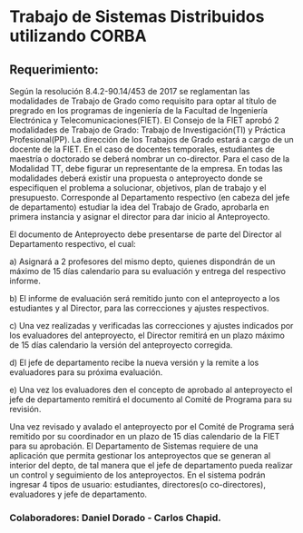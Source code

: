 
# Trabajo de Sistemas Distribuidos utilizando CORBA

## Requerimiento:

Según la resolución 8.4.2-90.14/453 de 2017 se reglamentan las modalidades de Trabajo de Grado
como requisito para optar al título de pregrado en los programas de ingeniería de la Facultad de
Ingeniería Electrónica y Telecomunicaciones(FIET). El Consejo de la FIET aprobó 2 modalidades de
Trabajo de Grado: Trabajo de Investigación(TI) y Práctica Profesional(PP). La dirección de los
Trabajos de Grado estará a cargo de un docente de la FIET. En el caso de docentes temporales,
estudiantes de maestría o doctorado se deberá nombrar un co-director. Para el caso de la Modalidad TT, debe figurar un representante de la empresa.
En todas las modalidades deberá existir una propuesta o anteproyecto donde se especifiquen el
problema a solucionar, objetivos, plan de trabajo y el presupuesto. Corresponde al Departamento
respectivo (en cabeza del jefe de departamento) estudiar la idea del Trabajo de Grado, aprobarla en
primera instancia y asignar el director para dar inicio al Anteproyecto.

El documento de Anteproyecto debe presentarse de parte del Director al Departamento respectivo, el
cual:

a) Asignará a 2 profesores del mismo depto, quienes dispondrán de un máximo de 15 días
calendario para su evaluación y entrega del respectivo informe.

b) El informe de evaluación será remitido junto con el anteproyecto a los estudiantes y al Director, para las correcciones y ajustes respectivos.

c) Una vez realizadas y verificadas las correcciones y ajustes indicados por los evaluadores del
anteproyecto, el Director remitirá en un plazo máximo de 15 días calendario la versión del
anteproyecto corregida.

d) El jefe de departamento recibe la nueva versión y la remite a los evaluadores para su próxima
evaluación.

e) Una vez los evaluadores den el concepto de aprobado al anteproyecto el jefe de departamento
remitirá el documento al Comité de Programa para su revisión.

Una vez revisado y avalado el anteproyecto por el Comité de Programa será remitido por su
coordinador en un plazo de 15 días calendario de la FIET para su aprobación.
El Departamento de Sistemas requiere de una aplicación que permita gestionar los anteproyectos que se
generan al interior del depto, de tal manera que el jefe de departamento pueda realizar un control y
seguimiento de los anteproyectos. En el sistema podrán ingresar 4 tipos de usuario: estudiantes,
directores(o co-directores), evaluadores y jefe de departamento.

### Colaboradores:  Daniel Dorado - Carlos Chapid.